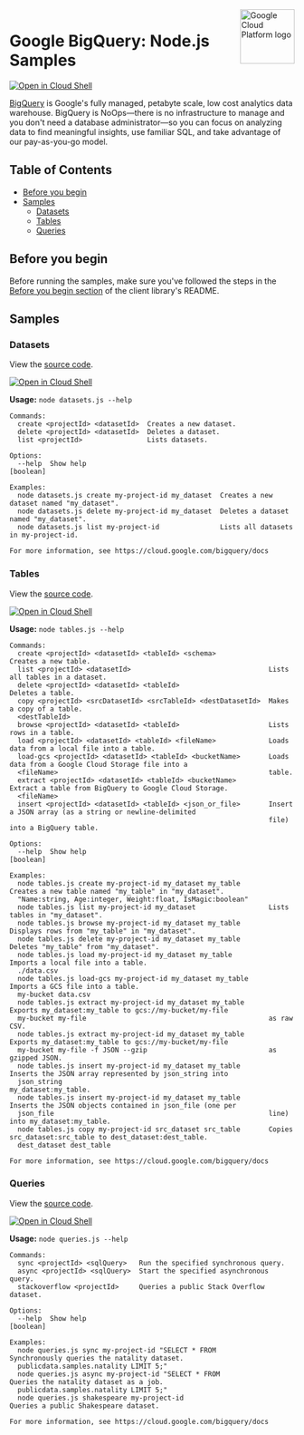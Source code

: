 <img src="https://avatars2.githubusercontent.com/u/2810941?v=3&s=96" alt="Google Cloud Platform logo" title="Google Cloud Platform" align="right" height="96" width="96"/>

# Google BigQuery: Node.js Samples

[![Open in Cloud Shell][shell_img]][shell_link]

[BigQuery](https://cloud.google.com/bigquery/docs) is Google&#x27;s fully managed, petabyte scale, low cost analytics data warehouse. BigQuery is NoOps—there is no infrastructure to manage and you don&#x27;t need a database administrator—so you can focus on analyzing data to find meaningful insights, use familiar SQL, and take advantage of our pay-as-you-go model.

## Table of Contents

* [Before you begin](#before-you-begin)
* [Samples](#samples)
  * [Datasets](#datasets)
  * [Tables](#tables)
  * [Queries](#queries)

## Before you begin

Before running the samples, make sure you've followed the steps in the
[Before you begin section](../README.md#before-you-begin) of the client
library's README.

## Samples

### Datasets

View the [source code][datasets_0_code].

[![Open in Cloud Shell][shell_img]](https://console.cloud.google.com/cloudshell/open?git_repo=https://github.com/googleapis/nodejs-bigquery&page=editor&open_in_editor=samples/datasets.js,samples/README.md)

__Usage:__ `node datasets.js --help`

```
Commands:
  create <projectId> <datasetId>  Creates a new dataset.
  delete <projectId> <datasetId>  Deletes a dataset.
  list <projectId>                Lists datasets.

Options:
  --help  Show help                                                                                            [boolean]

Examples:
  node datasets.js create my-project-id my_dataset  Creates a new dataset named "my_dataset".
  node datasets.js delete my-project-id my_dataset  Deletes a dataset named "my_dataset".
  node datasets.js list my-project-id               Lists all datasets in my-project-id.

For more information, see https://cloud.google.com/bigquery/docs
```

[datasets_0_docs]: https://googlecloudplatform.github.io/google-cloud-node/#/docs/bigquery/latest/bigquery/dataset
[datasets_0_code]: datasets.js

### Tables

View the [source code][tables_1_code].

[![Open in Cloud Shell][shell_img]](https://console.cloud.google.com/cloudshell/open?git_repo=https://github.com/googleapis/nodejs-bigquery&page=editor&open_in_editor=samples/tables.js,samples/README.md)

__Usage:__ `node tables.js --help`

```
Commands:
  create <projectId> <datasetId> <tableId> <schema>             Creates a new table.
  list <projectId> <datasetId>                                  Lists all tables in a dataset.
  delete <projectId> <datasetId> <tableId>                      Deletes a table.
  copy <projectId> <srcDatasetId> <srcTableId> <destDatasetId>  Makes a copy of a table.
  <destTableId>
  browse <projectId> <datasetId> <tableId>                      Lists rows in a table.
  load <projectId> <datasetId> <tableId> <fileName>             Loads data from a local file into a table.
  load-gcs <projectId> <datasetId> <tableId> <bucketName>       Loads data from a Google Cloud Storage file into a
  <fileName>                                                    table.
  extract <projectId> <datasetId> <tableId> <bucketName>        Extract a table from BigQuery to Google Cloud Storage.
  <fileName>
  insert <projectId> <datasetId> <tableId> <json_or_file>       Insert a JSON array (as a string or newline-delimited
                                                                file) into a BigQuery table.

Options:
  --help  Show help                                                                                            [boolean]

Examples:
  node tables.js create my-project-id my_dataset my_table       Creates a new table named "my_table" in "my_dataset".
  "Name:string, Age:integer, Weight:float, IsMagic:boolean"
  node tables.js list my-project-id my_dataset                  Lists tables in "my_dataset".
  node tables.js browse my-project-id my_dataset my_table       Displays rows from "my_table" in "my_dataset".
  node tables.js delete my-project-id my_dataset my_table       Deletes "my_table" from "my_dataset".
  node tables.js load my-project-id my_dataset my_table         Imports a local file into a table.
  ./data.csv
  node tables.js load-gcs my-project-id my_dataset my_table     Imports a GCS file into a table.
  my-bucket data.csv
  node tables.js extract my-project-id my_dataset my_table      Exports my_dataset:my_table to gcs://my-bucket/my-file
  my-bucket my-file                                             as raw CSV.
  node tables.js extract my-project-id my_dataset my_table      Exports my_dataset:my_table to gcs://my-bucket/my-file
  my-bucket my-file -f JSON --gzip                              as gzipped JSON.
  node tables.js insert my-project-id my_dataset my_table       Inserts the JSON array represented by json_string into
  json_string                                                   my_dataset:my_table.
  node tables.js insert my-project-id my_dataset my_table       Inserts the JSON objects contained in json_file (one per
  json_file                                                     line) into my_dataset:my_table.
  node tables.js copy my-project-id src_dataset src_table       Copies src_dataset:src_table to dest_dataset:dest_table.
  dest_dataset dest_table

For more information, see https://cloud.google.com/bigquery/docs
```

[tables_1_docs]: https://googlecloudplatform.github.io/google-cloud-node/#/docs/google-cloud/latest/bigquery/table
[tables_1_code]: tables.js

### Queries

View the [source code][queries_2_code].

[![Open in Cloud Shell][shell_img]](https://console.cloud.google.com/cloudshell/open?git_repo=https://github.com/googleapis/nodejs-bigquery&page=editor&open_in_editor=samples/queries.js,samples/README.md)

__Usage:__ `node queries.js --help`

```
Commands:
  sync <projectId> <sqlQuery>   Run the specified synchronous query.
  async <projectId> <sqlQuery>  Start the specified asynchronous query.
  stackoverflow <projectId>     Queries a public Stack Overflow dataset.

Options:
  --help  Show help                                                                                            [boolean]

Examples:
  node queries.js sync my-project-id "SELECT * FROM             Synchronously queries the natality dataset.
  publicdata.samples.natality LIMIT 5;"
  node queries.js async my-project-id "SELECT * FROM            Queries the natality dataset as a job.
  publicdata.samples.natality LIMIT 5;"
  node queries.js shakespeare my-project-id                     Queries a public Shakespeare dataset.

For more information, see https://cloud.google.com/bigquery/docs
```

[queries_2_docs]: https://googlecloudplatform.github.io/google-cloud-node/#/docs/bigquery/latest/bigquery
[queries_2_code]: queries.js

[shell_img]: http://gstatic.com/cloudssh/images/open-btn.png
[shell_link]: https://console.cloud.google.com/cloudshell/open?git_repo=https://github.com/googleapis/nodejs-bigquery&page=editor&open_in_editor=samples/README.md
